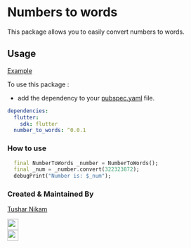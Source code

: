 # Numbers to words

This package allows you to easily convert numbers to words.

## Usage

[Example](https://github.com/champ96k/int_to_words/tree/master/example)

To use this package :

- add the dependency to your [pubspec.yaml](https://github.com/champ96k/int_to_words/tree/master/example/pubspec.yaml) file.

```yaml
dependencies:
  flutter:
    sdk: flutter
  number_to_words: ^0.0.1
```

### How to use

```dart
  final NumberToWords _number = NumberToWords();
  final _num = _number.convert(322323872);
  debugPrint("Number is: $_num");
```

### Created & Maintained By

[Tushar Nikam](https://champ96k.github.io)

<a href="https://www.twitter.com/champ_96k"><img src="https://img.shields.io/badge/twitter-%231DA1F2.svg?&style=for-the-badge&logo=twitter&logoColor=white" height=25> </a>
<br>
<a href="https://www.linkedin.com/in/tushar-nikam-a29a97131/"><img src="https://img.shields.io/badge/linkedin-%230077B5.svg?&style=for-the-badge&logo=linkedin&logoColor=white" height=25></a>
